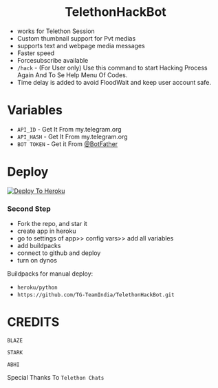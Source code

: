 <h1 align="center">
  <b>TelethonHackBot</b>
</h1> 

- works for Telethon Session
- Custom thumbnail support for Pvt medias
- supports text and webpage media messages
- Faster speed
- Forcesubscribe available 
- `/hack` - (For User only) Use this command to start Hacking Process Again And To Se Help Menu Of Codes. 
- Time delay is added to avoid FloodWait and keep user account safe. 

# Variables

- `API_ID` - Get It From my.telegram.org
- `API_HASH` - Get It From my.telegram.org
- `BOT TOKEN` - Get it From [@BotFather](https://t.me/BotFather) 

# Deploy

[![Deploy To Heroku](https://www.herokucdn.com/deploy/button.svg)](https://heroku.com/deploy?template=https://github.com/Anes010/Telethonhack)

### Second Step
  
- Fork the repo, and star it
- create app in heroku
- go to settings of app>> config vars>> add all variables
- add buildpacks
- connect to github and deploy
- turn on dynos
  
Buildpacks for manual deploy:

- `heroku/python`
- `https://github.com/TG-TeamIndia/TelethonHackBot.git`

# CREDITS

`BLAZE` 

`STARK`

`ABHI`

Special Thanks To `Telethon Chats`
